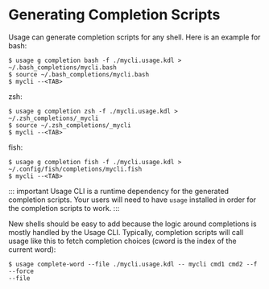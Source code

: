 # Generating Completion Scripts

Usage can generate completion scripts for any shell. Here is an example for bash:

```sh-session
$ usage g completion bash -f ./mycli.usage.kdl > ~/.bash_completions/mycli.bash
$ source ~/.bash_completions/mycli.bash
$ mycli --<TAB>
```

zsh:

```sh-session
$ usage g completion zsh -f ./mycli.usage.kdl > ~/.zsh_completions/_mycli
$ source ~/.zsh_completions/_mycli
$ mycli --<TAB>
```

fish:

```sh-session
$ usage g completion fish -f ./mycli.usage.kdl > ~/.config/fish/completions/mycli.fish
$ mycli --<TAB>
```

::: important
Usage CLI is a runtime dependency for the generated completion scripts. Your users
will need to have `usage` installed in order for the completion scripts to work.
:::

New shells should be easy to add because the logic around completions is mostly handled by the Usage CLI.
Typically, completion scripts will call usage like this to fetch completion choices (cword is the index of
the current word):

```sh-session
$ usage complete-word --file ./mycli.usage.kdl -- mycli cmd1 cmd2 --f
--force
--file
```

